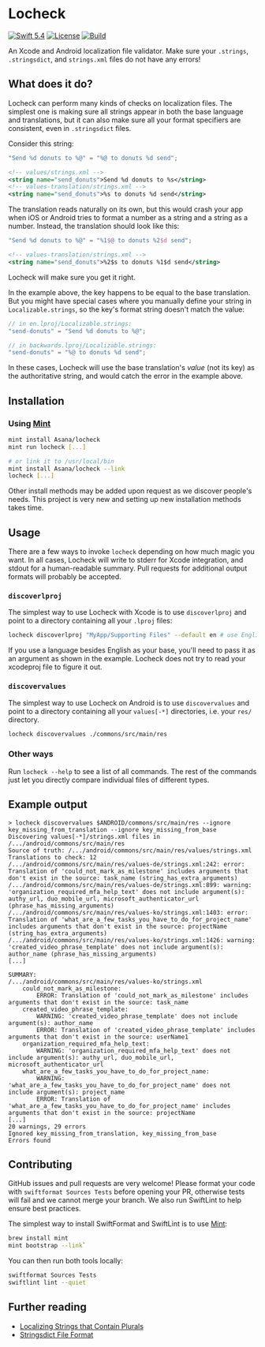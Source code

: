 # Locheck

[![Swift 5.4](https://img.shields.io/badge/swift-5.4-red.svg?style=flat)](https://developer.apple.com/swift)
[![License](https://img.shields.io/badge/license-MIT-lightgrey.svg)](https://opensource.org/licenses/MIT)
[![Build](https://github.com/stevelandeyasana/locheck/actions/workflows/tests.yml/badge.svg)](https://github.com/stevelandeyasana/locheck/actions/workflows/tests.yml)

An Xcode and Android localization file validator. Make sure your `.strings`, `.stringsdict`, and `strings.xml` files do not have any errors!

## What does it do?

Locheck can perform many kinds of checks on localization files. The simplest one is making sure all strings appear in both the base language and translations, but it can also make sure all your format specifiers are consistent, even in `.stringsdict` files.

Consider this string:

```swift
"Send %d donuts to %@" = "%@ to donuts %d send";
```

```xml
<!-- values/strings.xml -->
<string name="send_donuts">Send %d donuts to %s</string>
<!-- values-translation/strings.xml -->
<string name="send_donuts">%s to donuts %d send</string>
```

The translation reads naturally on its own, but this would crash your app when iOS or Android tries to format a number as a string and a string as a number. Instead, the translation should look like this:

```swift
"Send %d donuts to %@" = "%1$@ to donuts %2$d send";
```

```xml
<!-- values-translation/strings.xml -->
<string name="send_donuts">%2$s to donuts %1$d send</string>
```

Locheck will make sure you get it right.

In the example above, the key happens to be equal to the base translation. But you might have special cases where you manually define your string in `Localizable.strings`, so the key's format string doesn't match the value:

```swift
// in en.lproj/Localizable.strings:
"send-donuts" = "Send %d donuts to %@";

// in backwards.lproj/Localizable.strings:
"send-donuts" = "%@ to donuts %d send";
```

In these cases, Locheck will use the base translation's _value_ (not its key) as the authoritative string, and would catch the error in the example above.

## Installation

### Using [Mint](https://github.com/yonaskolb/Mint)

```sh
mint install Asana/locheck
mint run locheck [...]

# or link it to /usr/local/bin
mint install Asana/locheck --link
locheck [...]
```

Other install methods may be added upon request as we discover people's needs. This project is very new and setting up new installation methods takes time.

## Usage

There are a few ways to invoke `locheck` depending on how much magic you want. In all cases, Locheck will write to stderr for Xcode integration, and stdout for a human-readable summary. Pull requests for additional output formats will probably be accepted.

### `discoverlproj`

The simplest way to use Locheck with Xcode is to use `discoverlproj` and point to a directory containing all your `.lproj` files:

```sh
locheck discoverlproj "MyApp/Supporting Files" --default en # use English as the base language
```

If you use a language besides English as your base, you'll need to pass it as an argument as shown in the example. Locheck does not try to read your xcodeproj file to figure it out.

### `discovervalues`

The simplest way to use Locheck on Android is to use `discovervalues` and point to a directory containing all your `values[-*]` directories, i.e. your `res/` directory.

```sh
locheck discovervalues ./commons/src/main/res
```

### Other ways

Run `locheck --help` to see a list of all commands. The rest of the commands just let you directly compare individual files of different types.

## Example output

```
> locheck discovervalues $ANDROID/commons/src/main/res --ignore key_missing_from_translation --ignore key_missing_from_base
Discovering values[-*]/strings.xml files in /.../android/commons/src/main/res
Source of truth: /.../android/commons/src/main/res/values/strings.xml
Translations to check: 12
/.../android/commons/src/main/res/values-de/strings.xml:242: error: Translation of 'could_not_mark_as_milestone' includes arguments that don't exist in the source: task_name (string_has_extra_arguments)
/.../android/commons/src/main/res/values-de/strings.xml:899: warning: 'organization_required_mfa_help_text' does not include argument(s): authy_url, duo_mobile_url, microsoft_authenticator_url (phrase_has_missing_arguments)
/.../android/commons/src/main/res/values-ko/strings.xml:1403: error: Translation of 'what_are_a_few_tasks_you_have_to_do_for_project_name' includes arguments that don't exist in the source: projectName (string_has_extra_arguments)
/.../android/commons/src/main/res/values-ko/strings.xml:1426: warning: 'created_video_phrase_template' does not include argument(s): author_name (phrase_has_missing_arguments)
[...]

SUMMARY:
/.../android/commons/src/main/res/values-ko/strings.xml
    could_not_mark_as_milestone:
        ERROR: Translation of 'could_not_mark_as_milestone' includes arguments that don't exist in the source: task_name
    created_video_phrase_template:
        WARNING: 'created_video_phrase_template' does not include argument(s): author_name
        ERROR: Translation of 'created_video_phrase_template' includes arguments that don't exist in the source: userName1
    organization_required_mfa_help_text:
        WARNING: 'organization_required_mfa_help_text' does not include argument(s): authy_url, duo_mobile_url, microsoft_authenticator_url
    what_are_a_few_tasks_you_have_to_do_for_project_name:
        WARNING: 'what_are_a_few_tasks_you_have_to_do_for_project_name' does not include argument(s): project_name
        ERROR: Translation of 'what_are_a_few_tasks_you_have_to_do_for_project_name' includes arguments that don't exist in the source: projectName
[...]
20 warnings, 29 errors
Ignored key_missing_from_translation, key_missing_from_base
Errors found
```

## Contributing

GitHub issues and pull requests are very welcome! Please format your code with `swiftformat Sources Tests` before opening your PR, otherwise tests will fail and we cannot merge your branch. We also run SwiftLint to help ensure best practices.

The simplest way to install SwiftFormat and SwiftLint is to use [Mint](https://github.com/yonaskolb/Mint): 

```sh
brew install mint
mint bootstrap --link`
```

You can then run both tools locally:

```sh
swiftformat Sources Tests
swiftlint lint --quiet
```

## Further reading

- [Localizing Strings that Contain Plurals](https://developer.apple.com/documentation/xcode/localizing-strings-that-contain-plurals)
- [Stringsdict File Format](https://developer.apple.com/library/archive/documentation/MacOSX/Conceptual/BPInternational/StringsdictFileFormat/StringsdictFileFormat.html)
